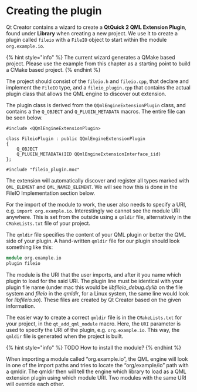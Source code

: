 # Creating the plugin

Qt Creator contains a wizard to create a **QtQuick 2 QML Extension Plugin**, found under **Library** when creating a new project. We use it to create a plugin called `fileio` with a `FileIO` object to start within the module `org.example.io`.

{% hint style="info" %}
The current wizard generates a QMake based project. Please use the example from this chapter as a starting point to build a CMake based project.
{% endhint %}

The project should consist of the `fileio.h` and `fileio.cpp`, that declare and implement the `FileIO` type, and a `fileio_plugin.cpp` that contains the actual plugin class that allows the QML engine to discover out extension.

The plugin class is derived from the `QQmlEngineExtensionPlugin` class, and contains a the `Q_OBJECT` and `Q_PLUGIN_METADATA` macros. The entire file can be seen below.

```
#include <QQmlEngineExtensionPlugin>

class FileioPlugin : public QQmlEngineExtensionPlugin
{
    Q_OBJECT
    Q_PLUGIN_METADATA(IID QQmlEngineExtensionInterface_iid)
};

#include "fileio_plugin.moc"
```

The extension will automatically discover and register all types marked with `QML_ELEMENT` and `QML_NAMED_ELEMENT`. We will see how this is done in the FileIO Implementation section below.

For the import of the module to work, the user also needs to specify a URI, e.g. `import org.example.io`. Interestingly we cannot see the module URI anywhere. This is set from the outside using a `qmldir` file, alternatively in the `CMakeLists.txt` file of your project.

The `qmldir` file specifies the content of your QML plugin or better the QML side of your plugin. A hand-written `qmldir` file for our plugin should look something like this:

```cpp
module org.example.io
plugin fileio
```

The module is the URI that the user imports, and after it you name which plugin to load for the said URI. The plugin line must be identical with your plugin file name (under mac this would be _libfileio\_debug.dylib_ on the file system and _fileio_ in the _qmldir_, for a Linux system, the same line would look for _libfileio.so_). These files are created by Qt Creator based on the given information.

The easier way to create a correct `qmldir` file is in the `CMakeLists.txt` for your project, in the `qt_add_qml_module` macro. Here, the `URI` parameter is used to specify the URI of the plugin, e.g. `org.example.io`. This way, the `qmldir` file is generated when the project is built.

{% hint style="info" %}
TODO How to install the module?
{% endhint %}

When importing a module called “org.example.io”, the QML engine will look in one of the import paths and tries to locate the “org/example/io” path with a qmldir. The qmldir then will tell the engine which library to load as a QML extension plugin using which module URI. Two modules with the same URI will override each other.
